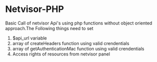 # Netvisor-PHP
Basic Call of netvisor Api's using php functions without object oriented approach.The Following things need to set 

1) $api_url variable 
2) array of createHeaders function using valid crendentials
3) array of getAuthenticationMac function using valid crendentials 
4) Access rights of resources from netvisor panel
